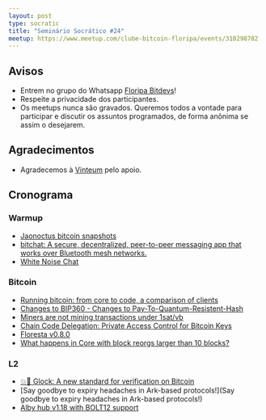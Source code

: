 ```yaml
---
layout: post
type: socratic
title: "Seminário Socrático #24"
meetup: https://www.meetup.com/clube-bitcoin-floripa/events/310298782
---
```


## Avisos

- Entrem no grupo do Whatsapp [Floripa Bitdevs](https://chat.whatsapp.com/FCQNp71ayTv4U1LNDDowXh)!
- Respeite a privacidade dos participantes.
- Os meetups nunca são gravados. Queremos todos a vontade para participar e discutir os assuntos programados, de forma anônima se assim o desejarem.

## Agradecimentos

- Agradecemos à [Vinteum](https://vinteum.org/) pelo apoio.

## Cronograma

### Warmup

* [Jaonoctus bitcoin snapshots](https://bitcoin-snapshots.jaonoctus.dev/)
* [bitchat: A secure, decentralized, peer-to-peer messaging app that works over Bluetooth mesh networks.](https://github.com/jackjackbits/bitchat)
* [White Noise Chat](https://xcancel.com/whitenoisechat/status/1943039669236531471)


### Bitcoin

* [Running bitcoin: from core to code, a comparison of clients](https://s3.us-east-1.amazonaws.com/1a1z.com/files/1A1z+-+Running+Bitcoin+-+Client+Comparison.pdf)
* [Changes to BIP360 - Changes to Pay-To-Quantum-Resistent-Hash](https://delvingbitcoin.org/t/changes-to-bip-360-pay-to-quantum-resistant-hash-p2qrh/1811)
* [Miners are not mining transactions under 1sat/vb](https://x.com/mononautical/status/1945328731821892043)
* [Chain Code Delegation: Private Access Control for Bitcoin Keys](https://delvingbitcoin.org/t/chain-code-delegation-private-access-control-for-bitcoin-keys/1837)
* [Floresta v0.8.0](https://github.com/vinteumorg/Floresta/releases/tag/v0.8.0)
* [What happens in Core with block reorgs larger than 10 blocks?](https://bitcoin.stackexchange.com/questions/127512/during-re-org-how-does-bitcoin-core-validate-if-the-transaction-is-mined-in-the)

### L2

* [💥🔫 Glock: A new standard for verification on Bitcoin](https://xcancel.com/alpenlabs/status/1945112781168238789?s=46&t=_bcnKDRvtUHHcJ1wRUxBpw)
* [Say goodbye to expiry headaches in Ark-based protocols!](Say goodbye to expiry headaches in Ark-based protocols!)
* [Alby hub v1.18 with BOLT12 support](https://x.com/getAlby/status/1945849199423295977)
